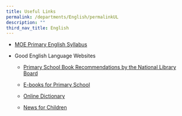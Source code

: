```yaml
---
title: Useful Links
permalink: /departments/English/permalinkUL
description: ""
third_nav_title: English
---
```

<ul>
<li>
<p><a href="https://www.moe.gov.sg/primary/curriculum/syllabus" target="_blank" rel="noopener">MOE Primary English Syllabus</a></p>
</li>
<li>
<p>Good English Language Websites</p>
<ul>
<li>
<p><a href="https://childrenandteens.nlb.gov.sg/book-recommendations/recommend-primary" target="_blank" rel="noopener">Primary School Book Recommendations by the National Library Board</a></p>
</li>
<li>
<p><a href="https://eresources.nlb.gov.sg/ereads/discovereads/All" target="_blank" rel="noopener">E-books for Primary School</a></p>
</li>
<li>
<p><a href="https://dictionary.cambridge.org/" target="_blank" rel="noopener">Online Dictionary</a></p>
</li>
<li>
<p><a href="https://www.dogonews.com/" target="_blank" rel="noopener">News for Children</a></p>
</li>
</ul>
</li>
</ul>